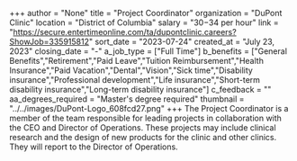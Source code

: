 +++
author = "None"
title = "Project Coordinator"
organization = "DuPont Clinic"
location = "District of Columbia"
salary = "$30-$34 per hour"
link = "https://secure.entertimeonline.com/ta/dupontclinic.careers?ShowJob=335915812"
sort_date = "2023-07-24"
created_at = "July 23, 2023"
closing_date = "-"
a_job_type = ["Full Time"]
b_benefits = ["General Benefits","Retirement","Paid Leave","Tuition Reimbursement","Health Insurance","Paid Vacation","Dental","Vision","Sick time","Disability insurance","Professional development","Life insurance","Short-term disability insurance","Long-term disability insurance"]
c_feedback = ""
aa_degrees_required = "Master's degree required"
thumbnail = "../../images/DuPont-Logo_608fcd27.png"
+++
The Project Coordinator is a member of the team responsible for leading projects in collaboration with the CEO and Director of Operations. These projects may include clinical research and the design of new products for the clinic and other clinics. They will report to the Director of Operations.